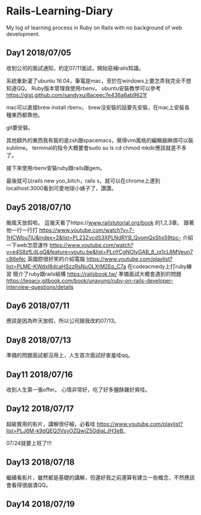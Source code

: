 # Rails-Learning-Diary
My log of learning process in Ruby on Rails with no background of web development.
## Day1  2018/07/05
收到公司的面試通知，約定07/11面試，開始惡補rails知識。

系統重新灌了ubuntu 16.04，筆電是mac，至於在windows上要怎弄我完全不想知道QQ。
Ruby版本管理我使用rbenv。
ubuntu安裝教學可以參考 https://gist.github.com/sandyxu/8aceec7e436a6ab9621f

mac可以直接brew install rbenv。
brew沒安裝的話要先安裝，在mac上安裝各種東西都靠他。

git要安裝。

其他額外的東西我有裝的是zsh跟spacemacs，覺得vim風格的編輯器麻煩可以裝sublime。
terminal的指令大概要會sudo su ls cd chmod mkdir應該就差不多了。

接下來使用rbenv安裝ruby跟rails跟gem。

最後就可以rails new yoo_bitch，rails s，就可以在chrome上連到localhost:3000看到可愛地球小婊子了，讚讚。

## Day5  2018/07/10
颱風天放假啦。
這幾天看了https://www.railstutorial.org/book 的1,2,3章。
跟著他一行一行打 https://www.youtube.com/watch?v=7-1HCWbu7iU&index=2&list=PL23ZvcdS3XPLNdRYB_QyomQsShx59tpc-
介紹一下web怎麼運作 https://www.youtube.com/watch?v=e4S8zfLdLgQ&feature=youtu.be&list=PLoYCgNOIyGAB_8_iq1cL8MVeun7cB6eNc
英國腔很好笑的介紹電腦 https://www.youtube.com/playlist?list=PLME-KWdxI8dcaHSzzRsNuOLXtM2Ep_C7a
在codeacmedy上打ruby練習
簡介了ruby跟rails結構 https://railsbook.tw/
準備面試大概會遇到的問題 https://legacy.gitbook.com/book/unayung/ruby-on-rails-developer-interview-questions/details

## Day6  2018/07/11
應該是因為昨天放假，所以公司跟我改約07/13。

## Day8  2018/07/13
準備的問題面試都沒用上，人生首次面試好害羞哇qq。

## Day11  2018/07/16
收到人生第一張offer。
心情非常好，吃了好多鹽酥雞好爽哇。

## Day12  2018/07/17
超級實用的影片，講解很仔細，必看哇 https://www.youtube.com/playlist?list=PLJ6M-k9dQEQ3VsyOZQwjZ5GdjaLJH3eB_

07/24就要上班了!!!

## Day13  2018/07/18
繼續看影片，雖然都是基礎的講解，但還好我之前還算有建立一些概念，不然應該會看得很崩潰QQ。

## Day14  2018/07/19

